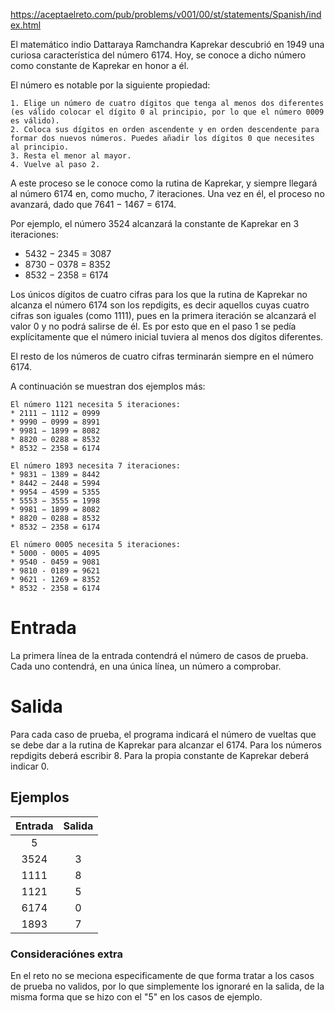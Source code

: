 https://aceptaelreto.com/pub/problems/v001/00/st/statements/Spanish/index.html

El matemático indio Dattaraya Ramchandra Kaprekar descubrió en 1949 una curiosa característica del número 6174. Hoy, se conoce a dicho número como constante de Kaprekar en honor a él.

El número es notable por la siguiente propiedad:

    1. Elige un número de cuatro dígitos que tenga al menos dos diferentes (es válido colocar el dígito 0 al principio, por lo que el número 0009 es válido).
    2. Coloca sus dígitos en orden ascendente y en orden descendente para formar dos nuevos números. Puedes añadir los dígitos 0 que necesites al principio.
    3. Resta el menor al mayor.
    4. Vuelve al paso 2.

A este proceso se le conoce como la rutina de Kaprekar, y siempre llegará al número 6174 en, como mucho, 7 iteraciones. Una vez en él, el proceso no avanzará, dado que 7641 − 1467 = 6174.

Por ejemplo, el número 3524 alcanzará la constante de Kaprekar en 3 iteraciones:

-   5432 − 2345 = 3087
-   8730 − 0378 = 8352
-   8532 − 2358 = 6174

Los únicos dígitos de cuatro cifras para los que la rutina de Kaprekar no alcanza el número 6174 son los repdigits, es decir aquellos cuyas cuatro cifras son iguales (como 1111), pues en la primera iteración se alcanzará el valor 0 y no podrá salirse de él. Es por esto que en el paso 1 se pedía explícitamente que el número inicial tuviera al menos dos dígitos diferentes.

El resto de los números de cuatro cifras terminarán siempre en el número 6174.

A continuación se muestran dos ejemplos más:

    El número 1121 necesita 5 iteraciones:
    * 2111 − 1112 = 0999
    * 9990 − 0999 = 8991
    * 9981 − 1899 = 8082
    * 8820 − 0288 = 8532
    * 8532 − 2358 = 6174

    El número 1893 necesita 7 iteraciones:
    * 9831 − 1389 = 8442
    * 8442 − 2448 = 5994
    * 9954 − 4599 = 5355
    * 5553 − 3555 = 1998
    * 9981 − 1899 = 8082
    * 8820 − 0288 = 8532
    * 8532 − 2358 = 6174

    El número 0005 necesita 5 iteraciones:
    * 5000 - 0005 = 4095
    * 9540 - 0459 = 9081
    * 9810 - 0189 = 9621
    * 9621 - 1269 = 8352
    * 8532 - 2358 = 6174

# Entrada

La primera línea de la entrada contendrá el número de casos de prueba. Cada uno contendrá, en una única línea, un número a comprobar.

# Salida

Para cada caso de prueba, el programa indicará el número de vueltas que se debe dar a la rutina de Kaprekar para alcanzar el 6174. Para los números repdigits deberá escribir 8. Para la propia constante de Kaprekar deberá indicar 0.

## Ejemplos

| Entrada | Salida |
| :-----: | :----: |
|    5    |        |
|  3524   |   3    |
|  1111   |   8    |
|  1121   |   5    |
|  6174   |   0    |
|  1893   |   7    |

### Consideraciónes extra

En el reto no se meciona especificamente de que forma tratar a los casos de prueba no validos, por lo que simplemente los ignoraré en la salida, de la misma forma que se hizo con el "5" en los casos de ejemplo.
